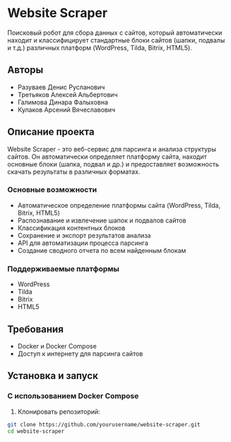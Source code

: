 # Website Scraper

Поисковый робот для сбора данных с сайтов, который автоматически находит и классифицирует стандартные блоки сайтов (шапки, подвалы и т.д.) различных платформ (WordPress, Tilda, Bitrix, HTML5).

## Авторы

- Разуваев Денис Русланович
- Третьяков Алексей Альбертович
- Галимова Динара Фалыховна
- Кулаков Арсений Вячеславович

## Описание проекта

Website Scraper - это веб-сервис для парсинга и анализа структуры сайтов. Он автоматически определяет платформу сайта, находит основные блоки (шапка, подвал и др.) и предоставляет возможность скачать результаты в различных форматах.

### Основные возможности

- Автоматическое определение платформы сайта (WordPress, Tilda, Bitrix, HTML5)
- Распознавание и извлечение шапок и подвалов сайтов
- Классификация контентных блоков
- Сохранение и экспорт результатов анализа
- API для автоматизации процесса парсинга
- Создание сводного отчета по всем найденным блокам

### Поддерживаемые платформы

- WordPress
- Tilda
- Bitrix
- HTML5

## Требования

- Docker и Docker Compose
- Доступ к интернету для парсинга сайтов

## Установка и запуск

### С использованием Docker Compose

1. Клонировать репозиторий:
```bash
git clone https://github.com/yourusername/website-scraper.git
cd website-scraper